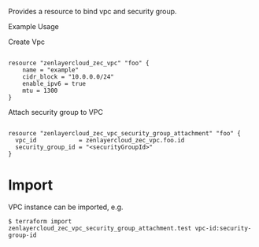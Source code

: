 Provides a resource to bind vpc and security group.

Example Usage

Create Vpc
```hcl

resource "zenlayercloud_zec_vpc" "foo" {
	name = "example"
	cidr_block = "10.0.0.0/24"
	enable_ipv6 = true
	mtu = 1300
}
```

Attach security group to VPC
```hcl
		
resource "zenlayercloud_zec_vpc_security_group_attachment" "foo" {
  vpc_id 	 		= zenlayercloud_zec_vpc.foo.id
  security_group_id = "<securityGroupId>"
}

```

# Import

VPC instance can be imported, e.g.

```
$ terraform import zenlayercloud_zec_vpc_security_group_attachment.test vpc-id:security-group-id
```
